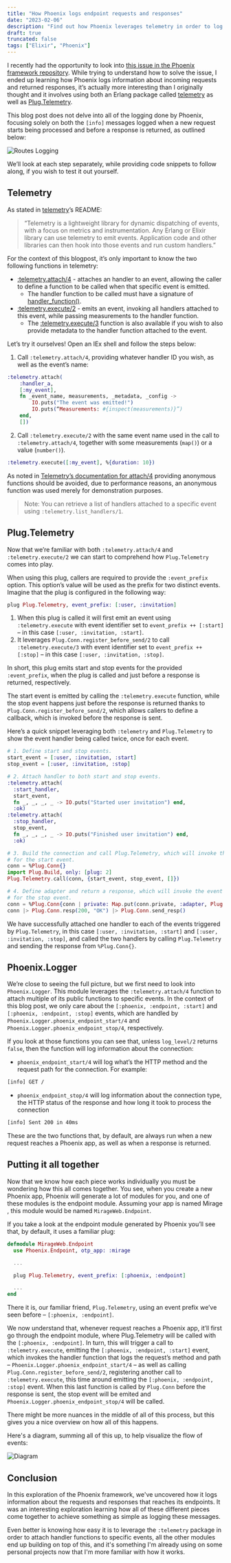 ```yaml
---
title: "How Phoenix logs endpoint requests and responses"
date: "2023-02-06"
description: "Find out how Phoenix leverages telemetry in order to log requests and response from your server."
draft: true
truncated: false
tags: ["Elixir", "Phoenix"]
---
```


I recently had the opportunity to look into [this issue in the Phoenix
framework repository](https://github.com/phoenixframework/phoenix/issues/5463).
While trying to understand how to solve the issue,
I ended up learning how Phoenix logs information about incoming requests and
returned responses, it’s actually more interesting than I originally thought
and it involves using both an Erlang package called
[telemetry](https://github.com/beam-telemetry/telemetry) as well as
[Plug.Telemetry](https://hexdocs.pm/plug/Plug.Telemetry.html).

This blog post does not delve into all of the logging done by Phoenix, focusing
solely on both the `[info]` messages logged when a new request starts being
processed and before a response is returned, as outlined below:

![Routes Logging](/images/phoenix_logs_endpoint_routes_logging.png)

We’ll look at each step separately, while providing code snippets to follow
along, if you wish to test it out yourself.

## Telemetry

As stated in [telemetry](https://github.com/beam-telemetry/telemetry)’s README:

> “Telemetry is a lightweight library for dynamic dispatching of events, with
> a focus on metrics and instrumentation. Any Erlang or Elixir library can use
> telemetry to emit events. Application code and other libraries can then hook
> into those events and run custom handlers.”

For the context of this blogpost, it’s only important to know the two following functions in telemetry:

* [:telemetry.attach/4](https://hexdocs.pm/telemetry/telemetry.html#attach/4) - attaches an handler to an event, allowing the caller to define a function to be called when that specific event is emitted.
    * The handler function to be called must have a signature of [handler_function()](https://hexdocs.pm/telemetry/telemetry.html#t:handler_function/0).
* [:telemetry.execute/2](https://hexdocs.pm/telemetry/telemetry.html#execute/2) - emits an event, invoking all handlers attached to this event, while passing measurements to the handler function.
    * The [:telemetry.execute/3](https://hexdocs.pm/telemetry/telemetry.html#execute/3) function is also available if you wish to also provide metadata to the handler function attached to the event.

Let’s try it ourselves! Open an IEx shell and follow the steps below:

1. Call `:telemetry.attach/4`, providing whatever handler ID you wish, as well
as the event’s name:

```elixir
:telemetry.attach(
	:handler_a,
	[:my_event],
	fn _event_name, measurements, _metadata, _config ->
		IO.puts("The event was emitted!")
		IO.puts(“Measurements: #{inspect(measurements)}”)
	end,
	[])
```

2. Call `:telemetry.execute/2` with the same event name used in the call to
`:telemetry.attach/4`, together with some measurements (`map()`) or a value
(`number()`).

```elixir
:telemetry.execute([:my_event], %{duration: 10})
```

As noted in [Telemetry’s documentation for attach/4](https://hexdocs.pm/telemetry/telemetry.html#attach/4)
providing anonymous functions should be avoided, due to performance reasons,
an anonymous function was used merely for demonstration purposes.

> Note: You can retrieve a list of handlers attached to a specific event using
> `:telemetry.list_handlers/1`.

## Plug.Telemetry

Now that we’re familiar with both `:telemetry.attach/4` and
`:telemetry.execute/2` we can start to comprehend how `Plug.Telemetry` comes
into play.

When using this plug, callers are required to provide the `:event_prefix`
option. This option’s value will be used as the prefix for two distinct
events. Imagine that the plug is configured in the following way:

```elixir
plug Plug.Telemetry, event_prefix: [:user, :invitation]
```

1. When this plug is called it will first emit an event using
`:telemetry.execute` with event identifier set to `event_prefix ++ [:start]`
– in this case `[:user, :invitation, :start]`.
2. It leverages `Plug.Conn.register_before_send/2` to call
`:telemetry.execute/3` with event identifier set to `event_prefix ++ [:stop]`
– in this case `[:user, :invitation, :stop]`.

In short, this plug emits start and stop events for the provided
`:event_prefix`, when the plug is called and just before a response is
returned, respectively.

The start event is emitted by calling the `:telemetry.execute` function, while
the stop event happens just before the response is returned thanks to
`Plug.Conn.register_before_send/2`, which allows callers to define a callback,
which is invoked before the response is sent.

Here’s a quick snippet leveraging both `:telemetry` and `Plug.Telemetry` to
show the event handler being called twice, once for each event.

```elixir
# 1. Define start and stop events.
start_event = [:user, :invitation, :start]
stop_event = [:user, :invitation, :stop]

# 2. Attach handler to both start and stop events.
:telemetry.attach(
  :start_handler,
  start_event,
  fn _, _, _, _ -> IO.puts("Started user invitation") end,
  :ok)
:telemetry.attach(
  :stop_handler,
  stop_event,
  fn _, _, _, _ -> IO.puts("Finished user invitation") end,
  :ok)

# 3. Build the connection and call Plug.Telemetry, which will invoke the event handler
# for the start event.
conn = %Plug.Conn{}
import Plug.Build, only: [plug: 2]
Plug.Telemetry.call(conn, {start_event, stop_event, []})

# 4. Define adapter and return a response, which will invoke the event handler
# for the stop event.
conn = %Plug.Conn{conn | private: Map.put(conn.private, :adapter, Plug.Adapters.Cowboy)}
conn |> Plug.Conn.resp(200, "OK") |> Plug.Conn.send_resp()
```

We have successfully attached one handler to each of the events triggered by
`Plug.Telemetry`, in this case `[:user, :invitation, :start]` and
`[:user, :invitation, :stop]`, and called the two handlers by calling
`Plug.Telemetry` and sending the response from `%Plug.Conn{}`.

## Phoenix.Logger


We’re close to seeing the full picture, but we first need to look into
`Phoenix.Logger`. This module leverages the `:telemetry.attach/4` function to
attach multiple of its public functions to specific events. In the context of
this blog post, we only care about the `[:phoenix, :endpoint, :start]` and
`[:phoenix, :endpoint, :stop]` events, which are handled by
`Phoenix.Logger.phoenix_endpoint_start/4` and
`Phoenix.Logger.phoenix_endpoint_stop/4`, respectively.

If you look at those functions you can see that, unless `log_level/2` returns
`false`, then the function will log information about the connection:

* `phoenix_endpoint_start/4` will log what’s the HTTP method and the request
path for the connection. For example:

```bash
[info] GET /
```

* `phoenix_endpoint_stop/4` will log information about the connection type,
the HTTP status of the response and how long it took to process the connection

```bash
[info] Sent 200 in 40ms
```

These are the two functions that, by default, are always run when a new
request reaches a Phoenix app, as well as when a response is returned.

## Putting it all together

Now that we know how each piece works individually you must be wondering how
this all comes together.
You see, when you create a new Phoenix app, Phoenix will generate a lot of
modules for you, and one of these modules is the endpoint module. Assuming
your app is named Mirage , this module would be named `MirageWeb.Endpoint`.

If you take a look at the endpoint module generated by Phoenix you’ll see that, by default, it uses a familiar plug:

```elixir
defmodule MirageWeb.Endpoint
  use Phoenix.Endpoint, otp_app: :mirage

  ...

  plug Plug.Telemetry, event_prefix: [:phoenix, :endpoint]

  ...
end
```

There it is, our familiar friend, `Plug.Telemetry`, using an event prefix
we’ve seen before – `[:phoenix, :endpoint]`.

We now understand that, whenever request reaches a Phoenix app, it’ll first go
through the endpoint module, where Plug.Telemetry will be called with the
`[:phoenix, :endpoint]`. In turn, this will trigger a call to
`:telemetry.execute`, emitting the `[:phoenix, :endpoint, :start]` event,
which invokes the handler
function that logs the request’s method and path  –
`Phoenix.Logger.phoenix_endpoint_start/4` – as well as calling
`Plug.Conn.register_before_send/2`, registering another call to
`:telemetry.execute`, this time around emitting the
`[:phoenix, :endpoint, :stop]` event. When this last function is called by
`Plug.Conn` before the response is sent, the stop event will be emited and
`Phoenix.Logger.phoenix_endpoint_stop/4` will be called.

There might be more nuances in the middle of all of this process, but this
gives you a nice overview on how all of this happens.

Here's a diagram, summing all of this up, to help visualize the flow of events:

![Diagram](/images/phoenix_logs_endpoint_routes_diagrams.png)

## Conclusion

In this exploration of the Phoenix framework, we've uncovered how it logs information about the
requests and responses that reaches its endpoints. It was an interesting exploration learning 
how all of these different pieces come together to achieve something as simple as logging these
messages.

Even better is knowing how easy it is to leverage the `:telemetry` package in
order to attach handler functions to specific events, all the other modules end
up building on top of this, and it's something I'm already using on some
personal projects now that I'm more familiar with how it works.
